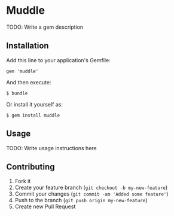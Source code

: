 # Muddle

TODO: Write a gem description

## Installation

Add this line to your application's Gemfile:

    gem 'muddle'

And then execute:

    $ bundle

Or install it yourself as:

    $ gem install muddle

## Usage

TODO: Write usage instructions here

## Contributing

1. Fork it
2. Create your feature branch (`git checkout -b my-new-feature`)
3. Commit your changes (`git commit -am 'Added some feature'`)
4. Push to the branch (`git push origin my-new-feature`)
5. Create new Pull Request
